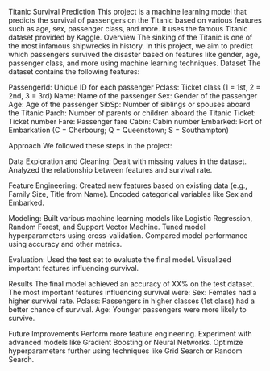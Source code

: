 Titanic Survival Prediction
This project is a machine learning model that predicts the survival of passengers on the Titanic based on various features such as age, sex, passenger class, and more. It uses the famous Titanic dataset provided by Kaggle.
Overview
The sinking of the Titanic is one of the most infamous shipwrecks in history. In this project, we aim to predict which passengers survived the disaster based on features like gender, age, passenger class, and more using machine learning techniques.
Dataset
The dataset contains the following features:

PassengerId: Unique ID for each passenger
Pclass: Ticket class (1 = 1st, 2 = 2nd, 3 = 3rd)
Name: Name of the passenger
Sex: Gender of the passenger
Age: Age of the passenger
SibSp: Number of siblings or spouses aboard the Titanic
Parch: Number of parents or children aboard the Titanic
Ticket: Ticket number
Fare: Passenger fare
Cabin: Cabin number
Embarked: Port of Embarkation (C = Cherbourg; Q = Queenstown; S = Southampton)

Approach
We followed these steps in the project:

Data Exploration and Cleaning:
Dealt with missing values in the dataset.
Analyzed the relationship between features and survival rate.

Feature Engineering:
Created new features based on existing data (e.g., Family Size, Title from Name).
Encoded categorical variables like Sex and Embarked.

Modeling:
Built various machine learning models like Logistic Regression, Random Forest, and Support Vector Machine.
Tuned model hyperparameters using cross-validation.
Compared model performance using accuracy and other metrics.

Evaluation:
Used the test set to evaluate the final model.
Visualized important features influencing survival.

Results
The final model achieved an accuracy of XX% on the test dataset. The most important features influencing survival were:
Sex: Females had a higher survival rate.
Pclass: Passengers in higher classes (1st class) had a better chance of survival.
Age: Younger passengers were more likely to survive.

Future Improvements
Perform more feature engineering.
Experiment with advanced models like Gradient Boosting or Neural Networks.
Optimize hyperparameters further using techniques like Grid Search or Random Search.
